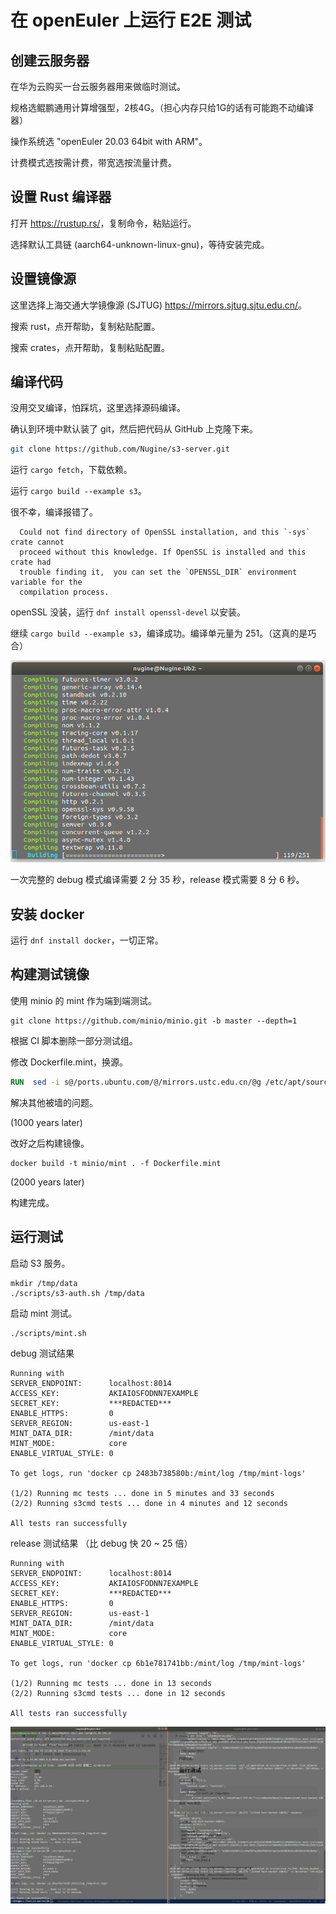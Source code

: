 # 在 openEuler 上运行 E2E 测试

## 创建云服务器

在华为云购买一台云服务器用来做临时测试。

规格选鲲鹏通用计算增强型，2核4G。（担心内存只给1G的话有可能跑不动编译器）

操作系统选 "openEuler 20.03 64bit with ARM"。

计费模式选按需计费，带宽选按流量计费。

## 设置 Rust 编译器

打开 <https://rustup.rs/>，复制命令，粘贴运行。

选择默认工具链 (aarch64-unknown-linux-gnu)，等待安装完成。

## 设置镜像源

这里选择上海交通大学镜像源 (SJTUG) <https://mirrors.sjtug.sjtu.edu.cn/>。

搜索 rust，点开帮助，复制粘贴配置。

搜索 crates，点开帮助，复制粘贴配置。

## 编译代码

没用交叉编译，怕踩坑，这里选择源码编译。

确认到环境中默认装了 git，然后把代码从 GitHub 上克隆下来。

```bash
git clone https://github.com/Nugine/s3-server.git
```

运行 `cargo fetch`，下载依赖。

运行 `cargo build --example s3`。


很不幸，编译报错了。

```
  Could not find directory of OpenSSL installation, and this `-sys` crate cannot
  proceed without this knowledge. If OpenSSL is installed and this crate had
  trouble finding it,  you can set the `OPENSSL_DIR` environment variable for the
  compilation process.
```

openSSL 没装，运行 `dnf install openssl-devel` 以安装。

继续 `cargo build --example s3`，编译成功。编译单元量为 251。（这真的是巧合）

![](./2020-09-29_22-19.png)

一次完整的 debug 模式编译需要 2 分 35 秒，release 模式需要 8 分 6 秒。

## 安装 docker

运行 `dnf install docker`，一切正常。

## 构建测试镜像

使用 minio 的 mint 作为端到端测试。

```shell
git clone https://github.com/minio/minio.git -b master --depth=1
```

根据 CI 脚本删除一部分测试组。

修改 Dockerfile.mint，换源。

```dockerfile
RUN  sed -i s@/ports.ubuntu.com/@/mirrors.ustc.edu.cn/@g /etc/apt/sources.list && apt-get clean
```

解决其他被墙的问题。

(1000 years later)

改好之后构建镜像。

```shell
docker build -t minio/mint . -f Dockerfile.mint
```

(2000 years later)

构建完成。

## 运行测试

启动 S3 服务。

```shell
mkdir /tmp/data
./scripts/s3-auth.sh /tmp/data
```

启动 mint 测试。

```shell
./scripts/mint.sh
```

debug 测试结果

```
Running with
SERVER_ENDPOINT:      localhost:8014
ACCESS_KEY:           AKIAIOSFODNN7EXAMPLE
SECRET_KEY:           ***REDACTED***
ENABLE_HTTPS:         0
SERVER_REGION:        us-east-1
MINT_DATA_DIR:        /mint/data
MINT_MODE:            core
ENABLE_VIRTUAL_STYLE: 0

To get logs, run 'docker cp 2483b738580b:/mint/log /tmp/mint-logs'

(1/2) Running mc tests ... done in 5 minutes and 33 seconds
(2/2) Running s3cmd tests ... done in 4 minutes and 12 seconds

All tests ran successfully
```

release 测试结果 （比 debug 快 20 ~ 25 倍）

```
Running with
SERVER_ENDPOINT:      localhost:8014
ACCESS_KEY:           AKIAIOSFODNN7EXAMPLE
SECRET_KEY:           ***REDACTED***
ENABLE_HTTPS:         0
SERVER_REGION:        us-east-1
MINT_DATA_DIR:        /mint/data
MINT_MODE:            core
ENABLE_VIRTUAL_STYLE: 0

To get logs, run 'docker cp 6b1e781741bb:/mint/log /tmp/mint-logs'

(1/2) Running mc tests ... done in 13 seconds
(2/2) Running s3cmd tests ... done in 12 seconds

All tests ran successfully
```

![](./2020-09-29%2022-11-09%20的屏幕截图.png)

